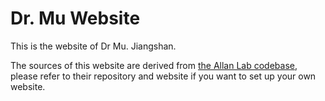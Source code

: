 # Dr. Mu Website

This is the website of Dr Mu. Jiangshan.

The sources of this website are derived from [the Allan Lab codebase](https://github.com/mpa139/allanlab), please refer to their repository and website if you want to set up your own website.

